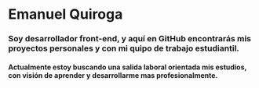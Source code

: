 # Emanuel Quiroga
### Soy desarrollador front-end, y aquí en GitHub encontrarás mis proyectos personales y con mi quipo de trabajo estudiantil.
#### Actualmente estoy buscando una salida laboral orientada  mis estudios, con visión de aprender y desarrollarme mas profesionalmente.






<!--
**manuquiroga7/manuquiroga7** is a ✨ _special_ ✨ repository because its `README.md` (this file) appears on your GitHub profile.

Here are some ideas to get you started:

- 🔭 I’m currently working on ...
- 🌱 I’m currently learning ...
- 👯 I’m looking to collaborate on ...
- 🤔 I’m looking for help with ...
- 💬 Ask me about ...
- 📫 How to reach me: ...
- 😄 Pronouns: ...
- ⚡ Fun fact: ...
-->
